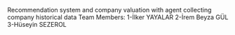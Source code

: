 Recommendation system and company valuation with agent collecting company historical data
Team Members:
1-İlker YAYALAR
2-İrem Beyza GÜL
3-Hüseyin SEZEROL
